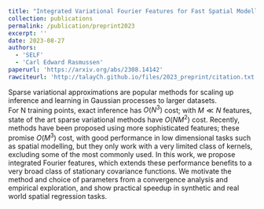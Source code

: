 ```yaml
title: "Integrated Variational Fourier Features for Fast Spatial Modelling with Gaussian Processes"
collection: publications
permalink: /publication/preprint2023
excerpt: ''
date: 2023-08-27
authors:
  - 'SELF'
  - 'Carl Edward Rasmussen'
paperurl: 'https://arxiv.org/abs/2308.14142'
rawciteurl: 'http://talayCh.github.io/files/2023_preprint/citation.txt'
```

Sparse variational approximations are popular methods for scaling up inference and learning in Gaussian processes to larger datasets. For N training points, exact inference has $O(N^3)$ cost; with $M \ll N$ features, state of the art sparse variational methods have $O(NM^2)$ cost. Recently, methods have been proposed using more sophisticated features; these promise $O(M^3)$ cost, with good performance in low dimensional tasks such as spatial modelling, but they only work with a very limited class of kernels, excluding some of the most commonly used. In this work, we propose integrated Fourier features, which extends these performance benefits to a very broad class of stationary covariance functions. We motivate the method and choice of parameters from a convergence analysis and empirical exploration, and show practical speedup in synthetic and real world spatial regression tasks.
